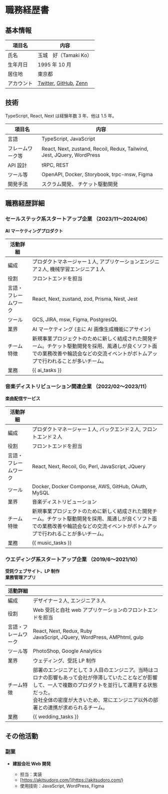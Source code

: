 <!--
 【目標】
 2024.8 CCNA
 2024.9 IELTS 6.5
 -->

# 職務経歴書

## 基本情報

| 項目名     | 内容                                                                                                                                                                                                         |
| ---------- | ------------------------------------------------------------------------------------------------------------------------------------------------------------------------------------------------------------ |
| 氏名       | 玉城　好（Tamaki Ko）                                                                                                                                                                                        |
| 生年月日   | 1995 年 10 月                                                                                                                                                                                                |
| 居住地     | 東京都                                                                                                                                                                                                       |
| アカウント | <a href="https://twitter.com/koukoukokoko" target="_blank">Twitter</a>, <a href="https://github.com/tamaki88888888" target="_blank">GitHub</a>, <a href="https://zenn.dev/kotamaki" target="_blank">Zenn</a> |

## 技術

TypeScript, React, Next は経験年数 3 年、他は 1.5 年。

| 項目名           | 内容                                                                   |
| ---------------- | ---------------------------------------------------------------------- |
| 言語             | TypeScript, JavaScript                                                 |
| フレームワーク等 | React, Next, zustand, Recoil, Redux, Tailwind, Jest, JQuery, WordPress |
| API 設計         | tRPC, REST                                                             |
| ツール等         | OpenAPI, Docker, Storybook, trpc-msw, Figma                            |
| 開発手法         | スクラム開発、 チケット駆動開発                                        |

## 職務経歴詳細

### セールステック系スタートアップ企業 （2023/11〜2024/06）

**AI マーケティングプロダクト**

| 活動詳細             |                                                                                                                                                                                      |
| -------------------- | ------------------------------------------------------------------------------------------------------------------------------------------------------------------------------------ |
| 編成                 | プロダクトマネージャー１人, アプリケーションエンジニア２人, 機械学習エンジニア１人                                                                                                   |
| 役割                 | フロントエンドを担当                                                                                                                                                                 |
| 言語・フレームワーク | React, Next, zustand, zod, Prisma, Nest, Jest                                                                                                                                        |
| ツール               | GCS, JIRA, msw, Figma, PostgresQL                                                                                                                                                    |
| 業界                 | AI マーケティング (主に AI 画像生成機能にアサイン)                                                                                                                                   |
| チーム特徴           | 新規事業プロジェクトのために新しく結成された開発チーム。チケット駆動開発を採用、風通しが良くソフト面での業務改善や輪読会などの交流イベントがボトムアップで行われることが多いチーム。 |
| 業務                 | {{ ai_tasks }}                                                                                                                                                                       |

### 音楽ディストリビューション関連企業 （2022/02〜2023/11）

**楽曲配信サービス**

| 活動詳細             |                                                                                                                                                                                      |
| -------------------- | ------------------------------------------------------------------------------------------------------------------------------------------------------------------------------------ |
| 編成                 | プロダクトマネージャー１人, バックエンド２人, フロントエンド２人                                                                                                                     |
| 役割                 | フロントエンドを担当                                                                                                                                                                 |
| 言語・フレームワーク | React, Next, Recoil, Go, Perl, JavaScript, JQuery                                                                                                                                    |
| ツール               | Docker, Docker Componse, AWS, GitHub, OAuth, MySQL                                                                                                                                   |
| 業界                 | 音楽ディストリビューション                                                                                                                                                           |
| チーム特徴           | 新規事業プロジェクトのために新しく結成された開発チーム。チケット駆動開発を採用、風通しが良くソフト面での業務改善や輪読会などの交流イベントがボトムアップで行われることが多いチーム。 |
| 業務                 | {{ music_tasks }}                                                                                                                                                                    |

### ウエディング系スタートアップ企業 （2019/6〜2021/10）

**受託ウェブサイト、LP 制作** <br>
**業務管理アプリ**

| 活動詳細             |                                                                                                                                                                                                                                                      |
| -------------------- | ---------------------------------------------------------------------------------------------------------------------------------------------------------------------------------------------------------------------------------------------------- |
| 編成                 | デザイナー２人, エンジニア３人                                                                                                                                                                                                                       |
| 役割                 | Web 受託と自社 web アプリケーションのフロントエンドを担当                                                                                                                                                                                            |
| 言語・フレームワーク | React, Next, Redux, Ruby <br> JavaScript, JQuery, WordPress, AMPhtml, gulp                                                                                                                                                                           |
| ツール等             | PhotoShop, Google Analytics                                                                                                                                                                                                                          |
| 業界                 | ウェディング、受託 LP 制作                                                                                                                                                                                                                           |
| チーム特徴           | 部署のエンジニアとして 3 人目のエンジニア。当時はコロナの影響もあって会社が停滞していたことなどが影響して、一人で複数のプロダクトを並行して運用する状態だった。<br> 会社全体の密度が大きいため、常にエンジニア以外の部署との連携が求められるチーム。 |
| 業務                 | {{ wedding_tasks }}                                                                                                                                                                                                                                  |

## その他活動

### 副業

- **建設会社 Web 開発**

  - 担当：実装
  - [https://akitsudoro.com/](https://akitsudoro.com/)
  - 使用技術：JavaScript, WordPress, Figma
